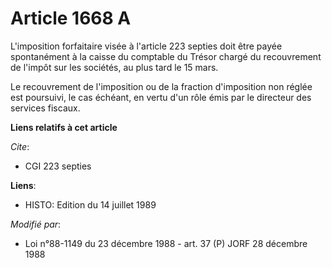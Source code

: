 # Article 1668 A

L'imposition forfaitaire visée à l'article 223 septies doit être payée spontanément à la caisse du comptable du Trésor chargé
du recouvrement de l'impôt sur les sociétés, au plus tard le 15 mars.

Le recouvrement de l'imposition ou de la fraction d'imposition non réglée est poursuivi, le cas échéant, en vertu d'un rôle
émis par le directeur des services fiscaux.

**Liens relatifs à cet article**

_Cite_:

  - CGI 223 septies

**Liens**:

  - HISTO: Edition du 14 juillet 1989

_Modifié par_:

  - Loi n°88-1149 du 23 décembre 1988 - art. 37 (P) JORF 28 décembre 1988
